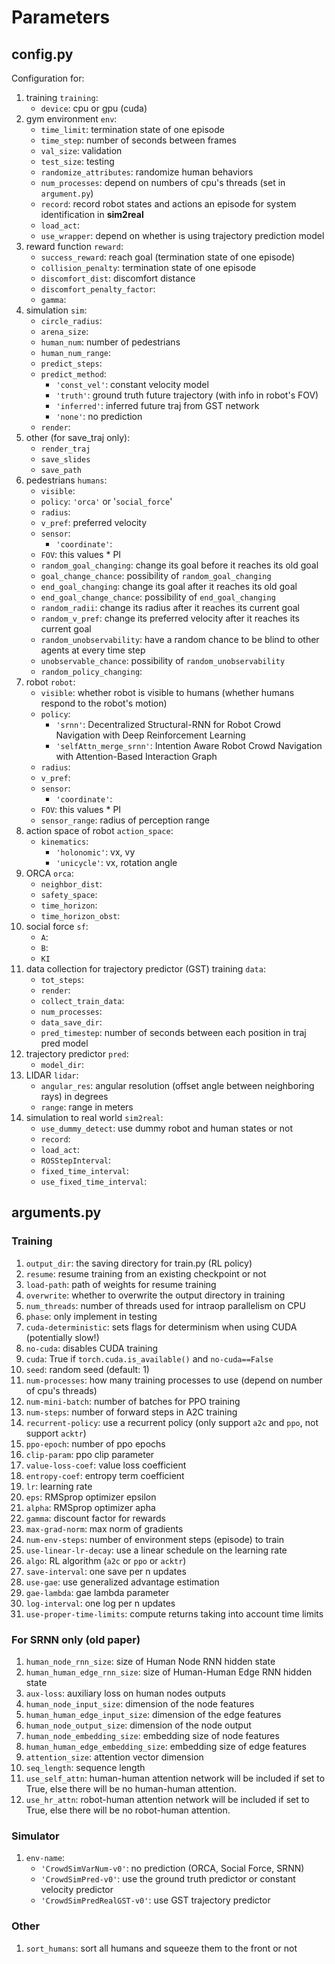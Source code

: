 # Parameters
## config.py
Configuration for:
1. training `training`:
    - `device`: cpu or gpu (cuda)
2. gym environment `env`:
    - `time_limit`: termination state of one episode
    - `time_step`: number of seconds between frames
    - `val_size`: validation
    - `test_size`: testing
    - `randomize_attributes`: randomize human behaviors
    - `num_processes`: depend on numbers of cpu's threads (set in `argument.py`)
    - `record`: record robot states and actions an episode for system identification in **sim2real**
    - `load_act`: 
    - `use_wrapper`: depend on whether is using trajectory prediction model
3. reward function `reward`:
    - `success_reward`: reach goal (termination state of one episode)
    - `collision_penalty`: termination state of one episode
    - `discomfort_dist`: discomfort distance
    - `discomfort_penalty_factor`:
    - `gamma`:
4. simulation `sim`:
    - `circle_radius`: 
    - `arena_size`: 
    - `human_num`: number of pedestrians
    - `human_num_range`: 
    - `predict_steps`: 
    - `predict_method`:
      - `'const_vel'`: constant velocity model
      - `'truth'`: ground truth future trajectory (with info in robot's FOV)
      - `'inferred'`: inferred future traj from GST network
      - `'none'`: no prediction
    - `render`: 
5. other (for save_traj only):
   - `render_traj`
   - `save_slides`
   - `save_path`
6. pedestrians `humans`:
   - `visible`:
   - `policy`: `'orca'` or '`social_force`'
   - `radius`:
   - `v_pref`: preferred velocity
   - `sensor`:
      - `'coordinate'`: 
   - `FOV`: this values * PI
   - `random_goal_changing`: change its goal before it reaches its old goal
   - `goal_change_chance`: possibility of `random_goal_changing`
   - `end_goal_changing`: change its goal after it reaches its old goal
   - `end_goal_change_chance`: possibility of `end_goal_changing`
   - `random_radii`: change its radius after it reaches its current goal
   - `random_v_pref`: change its preferred velocity after it reaches its current goal
   - `random_unobservability`: have a random chance to be blind to other agents at every time step
   - `unobservable_chance`: possibility of `random_unobservability`
   - `random_policy_changing`:
7. robot `robot`:
   - `visible`: whether robot is visible to humans (whether humans respond to the robot's motion)
   - `policy`:
      - `'srnn'`: Decentralized Structural-RNN for Robot Crowd Navigation with Deep Reinforcement Learning
      - `'selfAttn_merge_srnn'`: Intention Aware Robot Crowd Navigation with Attention-Based Interaction Graph
   - `radius`:
   - `v_pref`:
   - `sensor`:
      - `'coordinate'`: 
   - `FOV`: this values * PI
   - `sensor_range`: radius of perception range
8. action space of robot `action_space`:
   - `kinematics`:
     - `'holonomic'`: vx, vy
     - `'unicycle'`: vx, rotation angle
9. ORCA `orca`:
   - `neighbor_dist`:
   - `safety_space`:
   - `time_horizon`:
   - `time_horizon_obst`:
10. social force `sf`:
    - `A`:
    - `B`:
    - `KI`
11. data collection for trajectory predictor (GST) training `data`:
    - `tot_steps`:
    - `render`:
    - `collect_train_data`:
    - `num_processes`:
    - `data_save_dir`:
    - `pred_timestep`: number of seconds between each position in traj pred model
12. trajectory predictor `pred`:
    - `model_dir`: 
13. LIDAR `lidar`:
    - `angular_res`: angular resolution (offset angle between neighboring rays) in degrees
    - `range`: range in meters
14. simulation to real world `sim2real`:
    - `use_dummy_detect`: use dummy robot and human states or not
    - `record`:
    - `load_act`:
    - `ROSStepInterval`:
    - `fixed_time_interval`:
    - `use_fixed_time_interval`:

## arguments.py
### Training
1. `output_dir`: the saving directory for train.py (RL policy)
2. `resume`: resume training from an existing checkpoint or not
3. `load-path`: path of weights for resume training
4. `overwrite`: whether to overwrite the output directory in training
5. `num_threads`: number of threads used for intraop parallelism on CPU
6. `phase`: only implement in testing
7. `cuda-deterministic`: sets flags for determinism when using CUDA (potentially slow!)
8. `no-cuda`: disables CUDA training
9. `cuda`: True if `torch.cuda.is_available()` and `no-cuda==False`
10. `seed`: random seed (default: 1)
11. `num-processes`: how many training processes to use (depend on number of cpu's threads)
12. `num-mini-batch`: number of batches for PPO training
13. `num-steps`: number of forward steps in A2C training
14. `recurrent-policy`: use a recurrent policy (only support `a2c` and `ppo`, not support `acktr`)
15. `ppo-epoch`: number of ppo epochs
16. `clip-param`: ppo clip parameter
17. `value-loss-coef`: value loss coefficient
18. `entropy-coef`: entropy term coefficient
19. `lr`: learning rate
20. `eps`: RMSprop optimizer epsilon
21. `alpha`: RMSprop optimizer apha
22. `gamma`: discount factor for rewards
23. `max-grad-norm`: max norm of gradients
24. `num-env-steps`: number of environment steps (episode) to train
25. `use-linear-lr-decay`: use a linear schedule on the learning rate
26. `algo`: RL algorithm (`a2c` or `ppo` or `acktr`)
27. `save-interval`: one save per n updates
28. `use-gae`: use generalized advantage estimation
29. `gae-lambda`: gae lambda parameter
30. `log-interval`: one log per n updates
31. `use-proper-time-limits`: compute returns taking into account time limits
### For SRNN only (old paper)
1. `human_node_rnn_size`: size of Human Node RNN hidden state
2. `human_human_edge_rnn_size`: size of Human-Human Edge RNN hidden state
3. `aux-loss`: auxiliary loss on human nodes outputs
4. `human_node_input_size`: dimension of the node features
5. `human_human_edge_input_size`: dimension of the edge features
6. `human_node_output_size`: dimension of the node output
7. `human_node_embedding_size`: embedding size of node features
8. `human_human_edge_embedding_size`: embedding size of edge features
9. `attention_size`: attention vector dimension
10. `seq_length`: sequence length
11. `use_self_attn`: human-human attention network will be included if set to True, else there will be no human-human attention.
12. `use_hr_attn`: robot-human attention network will be included if set to True, else there will be no robot-human attention.
### Simulator
1. `env-name`:
    - `'CrowdSimVarNum-v0'`: no prediction (ORCA, Social Force, SRNN) 
    - `'CrowdSimPred-v0'`: use the ground truth predictor or constant velocity predictor 
    - `'CrowdSimPredRealGST-v0'`: use GST trajectory predictor
### Other
1. `sort_humans`: sort all humans and squeeze them to the front or not